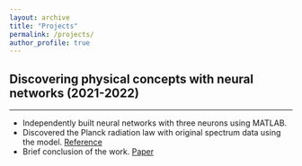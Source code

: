 ```yaml
---
layout: archive
title: "Projects"
permalink: /projects/
author_profile: true
---
```


## Discovering physical concepts with neural networks (2021-2022)
****
* Independently built neural networks with three neurons using MATLAB. 
* Discovered the Planck radiation law with original spectrum data using the model. [Reference](../assets/neural_network.pdf)
* Brief conclusion of the work. [Paper](../assets/neural_network_report.pdf)